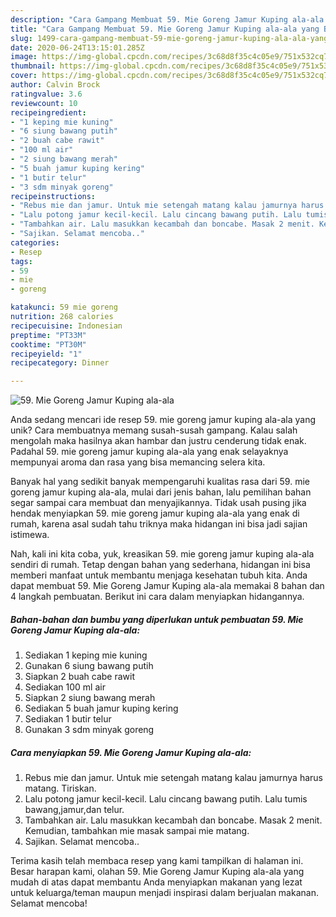 ```yaml
---
description: "Cara Gampang Membuat 59. Mie Goreng Jamur Kuping ala-ala yang Bikin Ngiler"
title: "Cara Gampang Membuat 59. Mie Goreng Jamur Kuping ala-ala yang Bikin Ngiler"
slug: 1499-cara-gampang-membuat-59-mie-goreng-jamur-kuping-ala-ala-yang-bikin-ngiler
date: 2020-06-24T13:15:01.285Z
image: https://img-global.cpcdn.com/recipes/3c68d8f35c4c05e9/751x532cq70/59-mie-goreng-jamur-kuping-ala-ala-foto-resep-utama.jpg
thumbnail: https://img-global.cpcdn.com/recipes/3c68d8f35c4c05e9/751x532cq70/59-mie-goreng-jamur-kuping-ala-ala-foto-resep-utama.jpg
cover: https://img-global.cpcdn.com/recipes/3c68d8f35c4c05e9/751x532cq70/59-mie-goreng-jamur-kuping-ala-ala-foto-resep-utama.jpg
author: Calvin Brock
ratingvalue: 3.6
reviewcount: 10
recipeingredient:
- "1 keping mie kuning"
- "6 siung bawang putih"
- "2 buah cabe rawit"
- "100 ml air"
- "2 siung bawang merah"
- "5 buah jamur kuping kering"
- "1 butir telur"
- "3 sdm minyak goreng"
recipeinstructions:
- "Rebus mie dan jamur. Untuk mie setengah matang kalau jamurnya harus matang. Tiriskan."
- "Lalu potong jamur kecil-kecil. Lalu cincang bawang putih. Lalu tumis bawang,jamur,dan telur."
- "Tambahkan air. Lalu masukkan kecambah dan boncabe. Masak 2 menit. Kemudian, tambahkan mie masak sampai mie matang."
- "Sajikan. Selamat mencoba.."
categories:
- Resep
tags:
- 59
- mie
- goreng

katakunci: 59 mie goreng 
nutrition: 268 calories
recipecuisine: Indonesian
preptime: "PT33M"
cooktime: "PT30M"
recipeyield: "1"
recipecategory: Dinner

---
```



![59. Mie Goreng Jamur Kuping ala-ala](https://img-global.cpcdn.com/recipes/3c68d8f35c4c05e9/751x532cq70/59-mie-goreng-jamur-kuping-ala-ala-foto-resep-utama.jpg)

Anda sedang mencari ide resep 59. mie goreng jamur kuping ala-ala yang unik? Cara membuatnya memang susah-susah gampang. Kalau salah mengolah maka hasilnya akan hambar dan justru cenderung tidak enak. Padahal 59. mie goreng jamur kuping ala-ala yang enak selayaknya mempunyai aroma dan rasa yang bisa memancing selera kita.



Banyak hal yang sedikit banyak mempengaruhi kualitas rasa dari 59. mie goreng jamur kuping ala-ala, mulai dari jenis bahan, lalu pemilihan bahan segar sampai cara membuat dan menyajikannya. Tidak usah pusing jika hendak menyiapkan 59. mie goreng jamur kuping ala-ala yang enak di rumah, karena asal sudah tahu triknya maka hidangan ini bisa jadi sajian istimewa.


Nah, kali ini kita coba, yuk, kreasikan 59. mie goreng jamur kuping ala-ala sendiri di rumah. Tetap dengan bahan yang sederhana, hidangan ini bisa memberi manfaat untuk membantu menjaga kesehatan tubuh kita. Anda dapat membuat 59. Mie Goreng Jamur Kuping ala-ala memakai 8 bahan dan 4 langkah pembuatan. Berikut ini cara dalam menyiapkan hidangannya.

<!--inarticleads1-->

##### Bahan-bahan dan bumbu yang diperlukan untuk pembuatan 59. Mie Goreng Jamur Kuping ala-ala:

1. Sediakan 1 keping mie kuning
1. Gunakan 6 siung bawang putih
1. Siapkan 2 buah cabe rawit
1. Sediakan 100 ml air
1. Siapkan 2 siung bawang merah
1. Sediakan 5 buah jamur kuping kering
1. Sediakan 1 butir telur
1. Gunakan 3 sdm minyak goreng




<!--inarticleads2-->

##### Cara menyiapkan 59. Mie Goreng Jamur Kuping ala-ala:

1. Rebus mie dan jamur. Untuk mie setengah matang kalau jamurnya harus matang. Tiriskan.
1. Lalu potong jamur kecil-kecil. Lalu cincang bawang putih. Lalu tumis bawang,jamur,dan telur.
1. Tambahkan air. Lalu masukkan kecambah dan boncabe. Masak 2 menit. Kemudian, tambahkan mie masak sampai mie matang.
1. Sajikan. Selamat mencoba..




Terima kasih telah membaca resep yang kami tampilkan di halaman ini. Besar harapan kami, olahan 59. Mie Goreng Jamur Kuping ala-ala yang mudah di atas dapat membantu Anda menyiapkan makanan yang lezat untuk keluarga/teman maupun menjadi inspirasi dalam berjualan makanan. Selamat mencoba!
